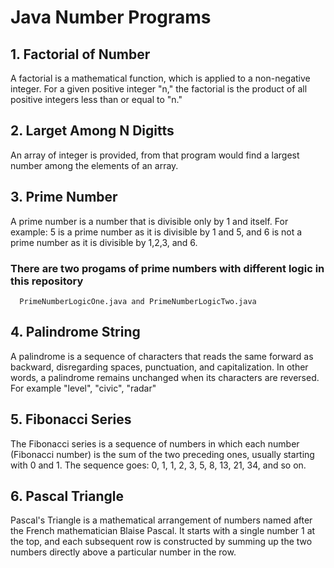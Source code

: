 # Java Number Programs

## 1. Factorial of Number
A factorial is a mathematical function, which is applied to a non-negative integer. 
For a given positive integer "n," the factorial is the product of all positive integers less than or equal to "n."

## 2. Larget Among N Digitts
An array of integer is provided, from that program would find a largest number among the elements of an array. 

## 3. Prime Number
A prime number is a number that is divisible only by 1 and itself. For example: 5 is a prime number as it is divisible by 1 and 5, 
and 6 is not a prime number as it is divisible by 1,2,3, and 6.
  ### There are two progams of prime numbers with different logic in this repository
      PrimeNumberLogicOne.java and PrimeNumberLogicTwo.java 

## 4. Palindrome String
A palindrome is a sequence of characters that reads the same forward as backward, disregarding spaces, punctuation, and capitalization.
 In other words, a palindrome remains unchanged when its characters are reversed. For example "level", "civic", "radar" 

## 5. Fibonacci Series
The Fibonacci series is a sequence of numbers in which each number (Fibonacci number) is the sum of the two preceding ones, 
usually starting with 0 and 1. The sequence goes: 0, 1, 1, 2, 3, 5, 8, 13, 21, 34, and so on.

## 6. Pascal Triangle
Pascal's Triangle is a mathematical arrangement of numbers named after the French mathematician Blaise Pascal. 
It starts with a single number 1 at the top, and each subsequent row is constructed by summing up the two numbers directly above a particular number in the row.
